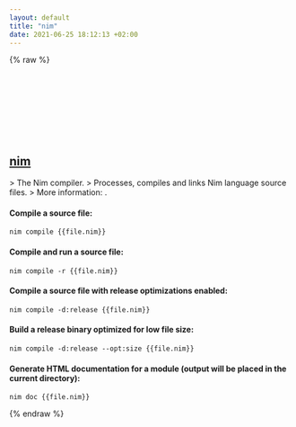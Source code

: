 ```yaml
---
layout: default
title: "nim"
date: 2021-06-25 18:12:13 +02:00
---
```

{% raw %}
<h2 id="nim">
  <a href="/en/common/nim.html">nim</a> <a href="#nim"><svg class="icon">
    <use href="/assets/images/unicode_sprite.svg#link" />
  </svg></a>
</h2>
> The Nim compiler.
> Processes, compiles and links Nim language source files.
> More information: <https://nim-lang.org>.

#### Compile a source file:
```shell
nim compile {{file.nim}}
```
#### Compile and run a source file:
```shell
nim compile -r {{file.nim}}
```
#### Compile a source file with release optimizations enabled:
```shell
nim compile -d:release {{file.nim}}
```
#### Build a release binary optimized for low file size:
```shell
nim compile -d:release --opt:size {{file.nim}}
```
#### Generate HTML documentation for a module (output will be placed in the current directory):
```shell
nim doc {{file.nim}}
```
{% endraw %}